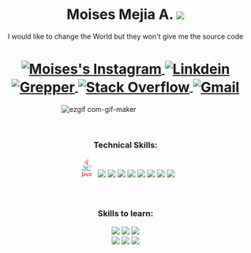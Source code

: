  <!-- Title --> 
<h1 align="center">Moises Mejia A.
  <img src="https://raw.githubusercontent.com/iampavangandhi/iampavangandhi/master/gifs/Hi.gif" 
       width="30px"> 
  </h2></h1> 
 
 
<!-- Quote --> 
<p align="center">I would like to change the World but they won't give me the source code 
  
  <!-- Social Network --> 
<h1 align="center"> 
<a href="https://www.instagram.com/moises.m23/"> 
  <img align="center" 
       alt="Moises's Instagram" 
       width="22px" 
       src="https://user-images.githubusercontent.com/55005374/103146167-0b04ac00-470b-11eb-84fc-db4b7299e4ef.png" /> 
  </a> 
  
<a href=""> 
  <img align="center" 
       alt="Linkdein" 
       width="22px" 
       src="https://user-images.githubusercontent.com/55005374/103146171-312a4c00-470b-11eb-8839-992580bb8206.png" /> 
  </a> 
 
  <a href=""> 
  <img align="center" 
       alt="Grepper" 
       width="22px" 
       src="https://user-images.githubusercontent.com/55005374/103146498-0b537600-4710-11eb-949e-bff2c2ab7391.png" /> 
  </a> 
  
<a href=""> 
  <img align="center" 
       alt="Stack Overflow" 
       width="22px" 
       src="https://user-images.githubusercontent.com/55005374/103146236-e52bd700-470b-11eb-861e-e6f549b02b88.png" /> 
  </a> 
  
<a href="mailto:mejia.moises31922@gmail.com"> 
  <img align="center" 
       alt="Gmail" 
       width="22px" 
       src="https://user-images.githubusercontent.com/55005374/103146250-0d1b3a80-470c-11eb-8ead-a92232d45d6e.png" /> 
  </a> 
</h1> 
 
 
 
 
<!-- Background --> 
 
<!-- I do add this "&nbsp;" because I can't center the GIFT, let me know if you know how do it --> 
&nbsp;&nbsp;&nbsp;&nbsp;&nbsp;&nbsp;&nbsp;&nbsp;&nbsp;&nbsp;&nbsp;&nbsp;&nbsp;&nbsp;&nbsp;&nbsp;&nbsp;&nbsp;&nbsp;&nbsp;&nbsp;&nbsp;&nbsp;&nbsp;&nbsp;&nbsp;&nbsp;&nbsp;&nbsp;&nbsp; 
![ezgif com-gif-maker](https://user-images.githubusercontent.com/55005374/95673501-37764680-0b66-11eb-8ee1-d4f4a2b285d9.gif) 
 
&nbsp; 
 
<!-- Technical Skills --> 
<p><H3 align="center"><strong> Technical Skills: </strong></p> 
  


  <code><img height="40" src="https://raw.githubusercontent.com/devicons/devicon/master/icons/java/java-original-wordmark.svg"></code> 
  <code><img height="40" src=https://user-images.githubusercontent.com/59123552/126912701-081fc8af-6ef4-40b3-9d70-3a8dc34aa6dc.png></code> 
  <code><img height="40" src="https://user-images.githubusercontent.com/55005374/103146298-d98ce000-470c-11eb-973d-3ff9e1b90561.png"></code> 
  <code><img height="40" src="https://user-images.githubusercontent.com/55005374/103146335-3d170d80-470d-11eb-9fce-ff775c77b96b.png"></code> 
  <code><img height="40" src="https://user-images.githubusercontent.com/59123552/126913185-17891155-c8ba-47c3-8e12-748b675c51a5.png"></code>
  <code><img height="40" src="https://user-images.githubusercontent.com/59123552/126913234-847d5369-4863-4712-8a1c-36e27db1c3e9.png"></code> 
  <code><img height="40" src="https://user-images.githubusercontent.com/55005374/95686779-5fdd5f80-0bbd-11eb-9a0b-8eb90d565518.png"></code> 
  <code><img height="40" src="https://user-images.githubusercontent.com/59123552/126913246-785eb44e-65a6-42dd-b519-c829bdf34fe4.jpg"></code> 
  <code><img height="40" src="https://user-images.githubusercontent.com/55005374/100187906-b7eecd80-2eae-11eb-8074-b65db8dfaecb.png"></code> 
 
 
  </p> 
  
&nbsp;  
 
  <!-- Skills to learn --> 
<p><H3 align="center"><strong>Skills to learn:  </strong></p> 
  
  <code><img height="40" src="https://user-images.githubusercontent.com/59123552/126913321-be3839c2-a7da-4ed2-904b-d533c6118dbc.png"></code> 
  <code><img height="40" src="https://user-images.githubusercontent.com/59123552/126913289-4652d7c4-5310-4668-b33e-5dc8af78ef73.png"></code> 
  <code><img height="40" src="https://user-images.githubusercontent.com/59123552/126913415-95e9eaa1-05d8-42fe-b584-3f014be5fb04.png"></code>  
  <code><img height="40" src="https://user-images.githubusercontent.com/59123552/126913455-7e27e4fe-3da1-486c-b0b7-3c03aad5f6f2.png"></code> 
  <code><img height="40" src="https://user-images.githubusercontent.com/59123552/126913474-81e0ac10-1713-422b-b9c6-6e7c1265d6bf.png"></code> 
  <code><img height="40" src="https://user-images.githubusercontent.com/59123552/126913510-775321f1-92f2-4e4e-9409-633442fad09f.jpg"></code> 
  
  </p> 
&nbsp; 
 

  


